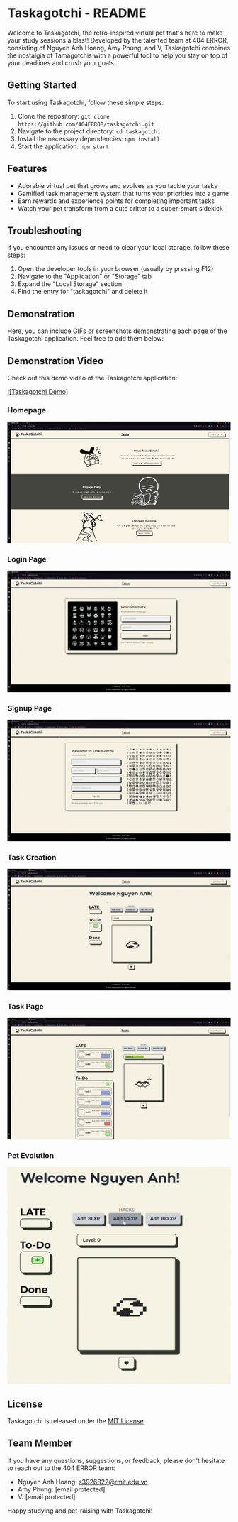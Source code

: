 # Taskagotchi - README

Welcome to Taskagotchi, the retro-inspired virtual pet that's here to make your study sessions a blast! Developed by the talented team at 404 ERROR, consisting of Nguyen Anh Hoang, Amy Phung, and V, Taskagotchi combines the nostalgia of Tamagotchis with a powerful tool to help you stay on top of your deadlines and crush your goals.

## Getting Started

To start using Taskagotchi, follow these simple steps:

1. Clone the repository: `git clone https://github.com/404ERROR/taskagotchi.git`
2. Navigate to the project directory: `cd taskagotchi`
3. Install the necessary dependencies: `npm install`
4. Start the application: `npm start`

## Features

- Adorable virtual pet that grows and evolves as you tackle your tasks
- Gamified task management system that turns your priorities into a game
- Earn rewards and experience points for completing important tasks
- Watch your pet transform from a cute critter to a super-smart sidekick

## Troubleshooting

If you encounter any issues or need to clear your local storage, follow these steps:

1. Open the developer tools in your browser (usually by pressing F12)
2. Navigate to the "Application" or "Storage" tab
3. Expand the "Local Storage" section
4. Find the entry for "taskagotchi" and delete it

## Demonstration

Here, you can include GIFs or screenshots demonstrating each page of the Taskagotchi application. Feel free to add them below:

## Demonstration Video

Check out this demo video of the Taskagotchi application:

[![Taskagotchi Demo]](https://www.youtube.com/@onimmy)

### Homepage
![Homepage GIF](./taskagotchi/src/assets/gif/Homepage.gif)

### Login Page
![Login GIF](./taskagotchi/src/assets/gif/Login.gif)

### Signup Page
![Signup GIF](./taskagotchi/src/assets/gif/Signup.gif)

### Task Creation
![Addtask GIF](./taskagotchi/src/assets/gif/Addtask.gif)

### Task Page
![TaskPage GIF](./taskagotchi/src/assets/gif/TaskPage.gif)

### Pet Evolution
![Evolve](./taskagotchi/src/assets/gif/Evolve.gif)


## License

Taskagotchi is released under the [MIT License](https://opensource.org/licenses/MIT).

## Team Member

If you have any questions, suggestions, or feedback, please don't hesitate to reach out to the 404 ERROR team:

- Nguyen Anh Hoang: s3926822@rmit.edu.vn
- Amy Phung: [email protected]
- V: [email protected]

Happy studying and pet-raising with Taskagotchi!